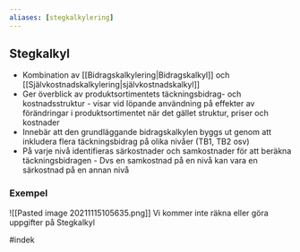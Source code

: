 ```yaml
---
aliases: [stegkalkylering]
---
```


## Stegkalkyl
- Kombination av [[Bidragskalkylering|Bidragskalkyl]] och [[Självkostnadskalkylering|självkostnadskalkyl]]
- Ger överblick av produktsortimentets täckningsbidrag- och kostnadsstruktur
		- visar vid löpande användning på effekter av förändringar i produktsortimentet när det gället struktur, priser och kostnader
- Innebär att den grundläggande bidragskalkylen byggs ut genom att inkludera flera täckningsbidrag på olika nivåer (TB1, TB2 osv)
- På varje nivå identifieras särkostnader och samkostnader för att beräkna täckningsbidragen
		- Dvs en samkostnad på en nivå kan vara en särkostnad på en annan nivå

### Exempel
![[Pasted image 20211115105635.png]]
Vi kommer inte räkna eller göra uppgifter på Stegkalkyl
		
#indek